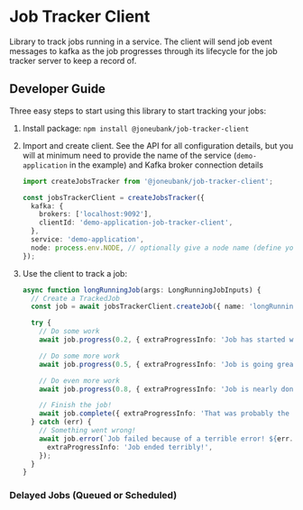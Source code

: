 # Job Tracker Client

Library to track jobs running in a service. The client will send job event messages to kafka as the job progresses through its lifecycle for the job tracker server to keep a record of.

## Developer Guide

Three easy steps to start using this library to start tracking your jobs:

1. Install package: `npm install @joneubank/job-tracker-client`

1. Import and create client. See the API for all configuration details, but you will at minimum need to provide the name of the service (`demo-application` in the example) and Kafka broker connection details
    ```typescript
    import createJobsTracker from '@joneubank/job-tracker-client';

    const jobsTrackerClient = createJobsTracker({
      kafka: {
        brokers: ['localhost:9092'],
        clientId: 'demo-application-job-tracker-client',
      },
      service: 'demo-application',
      node: process.env.NODE, // optionally give a node name (define your own env variables)
    });
    ```

1. Use the client to track a job:

    ```typescript
    async function longRunningJob(args: LongRunningJobInputs) {
      // Create a TrackedJob
      const job = await jobsTrackerClient.createJob({ name: 'longRunningJob', inputs: args });

      try {
        // Do some work
        await job.progress(0.2, { extraProgressInfo: 'Job has started well', totalStepsCompleted: 2000 });

        // Do some more work
        await job.progress(0.5, { extraProgressInfo: 'Job is going great', totalStepsCompleted: 5000 });

        // Do even more work
        await job.progress(0.8, { extraProgressInfo: 'Job is nearly done', totalStepsCompleted: 8000 });

        // Finish the job!
        await job.complete({ extraProgressInfo: 'That was probably the best job ever', totalStepsCompleted: 10000 });
      } catch (err) {
        // Something went wrong!
        await job.error(`Job failed because of a terrible error! ${err.message()}`, {
          extraProgressInfo: 'Job ended terribly!',
        });
      }
    }
    ```

### Delayed Jobs (Queued or Scheduled)
